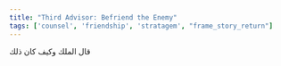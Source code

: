 ```yaml
---
title: "Third Advisor: Befriend the Enemy"
tags: ['counsel', 'friendship', 'stratagem', "frame_story_return"]
---
```


 قال الملك وكيف كان ذلك
